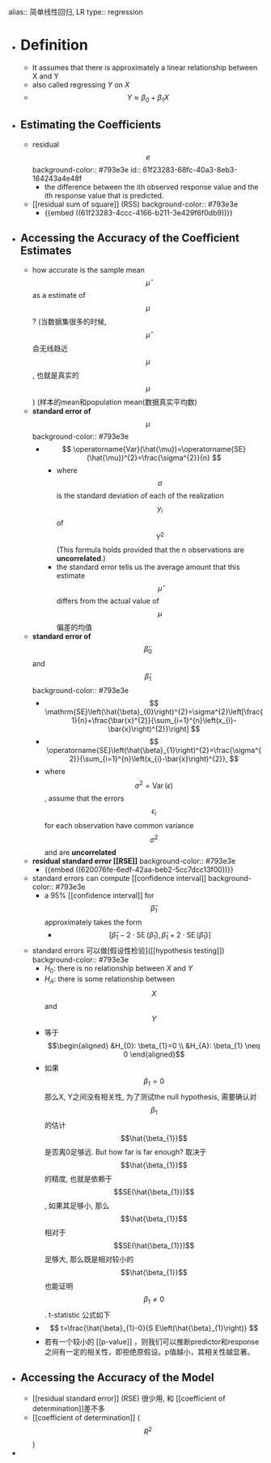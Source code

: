 alias:: 简单线性回归, LR
type:: regression

- # Definition
	- It assumes that there is approximately a linear relationship between X and Y
	- also called regressing $Y$ on $X$
	- $$
	  Y \approx \beta_{0}+\beta_{1} X
	  $$
- ## Estimating the Coefficients
	- residual $$e$$ 
	  background-color:: #793e3e
	  id:: 61f23283-68fc-40a3-8eb3-164243a4e48f
		- the difference between the ith observed response value and the ith response value that is predicted.
	- [[residual sum of square]] (RSS)
	  background-color:: #793e3e
		- {{embed ((61f23283-4ccc-4166-b211-3e429f6f0db9))}}
- ## Accessing the Accuracy of the Coefficient Estimates
	- how accurate is the sample mean $$\hat{\mu}$$ as a estimate of $$\mu$$ ? (当数据集很多的时候, $$\hat{\mu}$$ 会无线趋近$$\mu$$, 也就是真实的$$\mu$$) (样本的mean和population mean(数据真实平均数)
	- **standard error of** $${\mu}$$
	  background-color:: #793e3e
		- $$
		  \operatorname{Var}(\hat{\mu})=\operatorname{SE}(\hat{\mu})^{2}=\frac{\sigma^{2}}{n}
		  $$
			- where $$\sigma$$ is the standard deviation of each of the realization $$y_i$$ of $$Y^2$$ (This formula holds provided that the n observations are **uncorrelated**.)
			- the standard error tells us the average amount that this estimate $$\hat{\mu}$$ differs from the actual value of $${\mu}$$ 偏差的均值
	- **standard error of** $$\hat{\beta}_0$$ and $$\hat{\beta}_{1}$$
	  background-color:: #793e3e
		- $$
		  \mathrm{SE}\left(\hat{\beta}_{0}\right)^{2}=\sigma^{2}\left[\frac{1}{n}+\frac{\bar{x}^{2}}{\sum_{i=1}^{n}\left(x_{i}-\bar{x}\right)^{2}}\right]
		  $$
		- $$
		  \operatorname{SE}\left(\hat{\beta}_{1}\right)^{2}=\frac{\sigma^{2}}{\sum_{i=1}^{n}\left(x_{i}-\bar{x}\right)^{2}},
		  $$
		- where $$\sigma^{2}=\operatorname{Var}(\epsilon)$$, assume that the errors $$\epsilon_i$$ for each observation have common variance $$\sigma^{2}$$ and are **uncorrelated**
	- **residual standard error [[RSE]]**
	  background-color:: #793e3e
		- {{embed ((620076fe-6edf-42aa-beb2-5cc7dcc13f00))}}
	- standard errors can compute [[confidence interval]]
	  background-color:: #793e3e
		- a 95% [[confidence interval]] for $$\hat{\beta}_{1}$$ approximately takes the form
			- $$
			  \left[\hat{\beta}_{1}-2 \cdot \operatorname{SE}\left(\hat{\beta}_{1}\right), \hat{\beta}_{1}+2 \cdot \operatorname{SE}\left(\hat{\beta}_{1}\right)\right]
			  $$
	- standard errors 可以做[假设性检验]([[hypothesis testing]])
	  background-color:: #793e3e
		- $H_0$: there is no relationship between $X$ and $Y$
		- $H_A$: there is some relationship between $$X$$ and $$Y$$
		- 等于 
		  $$\begin{aligned}
		  &H_{0}: \beta_{1}=0 \\
		  &H_{A}: \beta_{1} \neq 0
		  \end{aligned}$$
		- 如果 $$\beta_{1}=0$$ 那么X, Y之间没有相关性, 为了测试the null hypothesis, 需要确认对 $$\beta_{1}$$ 的估计 $$\hat{\beta_{1}}$$是否离0足够远. But how far is far enough? 取决于 $$\hat{\beta_{1}}$$ 的精度, 也就是依赖于$$SE(\hat{\beta_{1}})$$, 如果其足够小, 那么$$\hat{\beta_{1}}$$ 相对于 $$SE(\hat{\beta_{1}})$$ 足够大, 那么既是相对较小的$$\hat{\beta_{1}}$$ 也能证明 $$\beta_1 \neq 0$$. t-statistic 公式如下
		- $$
		  t=\frac{\hat{\beta}_{1}-0}{S E\left(\hat{\beta}_{1}\right)}
		  $$
		- 若有一个较小的 [[p-value]] ，则我们可以推断predictor和response之间有一定的相关性，即拒绝原假设。p值越小，其相关性越显著。
- ## Accessing the Accuracy of the Model
	- [[residual standard error]] (RSE) 很少用, 和 [[coefficient of determination]]差不多
	- [[coefficient of determination]] ($$R^2$$)
-